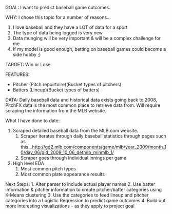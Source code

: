 GOAL:
I want to predict baseball game outcomes.

WHY:
I chose this topic for a number of reasons...
1. I love baseball and they have a LOT of data for a sport
2. The type of data being logged is very new
3. Data munging will be very important & will be a complex challenge for me
4. If my model is good enough, betting on baseball games could become a side hobby ;)

TARGET:
Win or Lose

FEATURES:
- Pitcher (Pitch repoirtoire)(Bucket types of pitchers)
- Batters (Lineup)(Bucket types of batters)

DATA: 
Daily baseball data and historical data exists going back to 2008, PitchFX data is the most common place to retrieve data from. Will require scraping the information from the MLB website. 

What I have done to date:
1. Scraped detailed baseball data from the MLB.com website.
    1. Scraper iterates through daily baseball statistics through pages such as this...http://gd2.mlb.com/components/game/mlb/year_2009/month_10/day_06/gid_2009_10_06_detmlb_minmlb_1/
    2. Scraper goes through individual innings per game
2. High level EDA
    1. Most common pitch types
    2. Most common plate appearance results


Next Steps:
    1. Alter parser to include actual player names
    2. Use batter information & pitcher information to create pitcher/batter categories using K-Means clustering
    3. Use the categories to feed lineup and pitcher categories into a Logistic Regression to predict game outcomes
    4. Build out more interesting visualizations - as they apply to project goal
